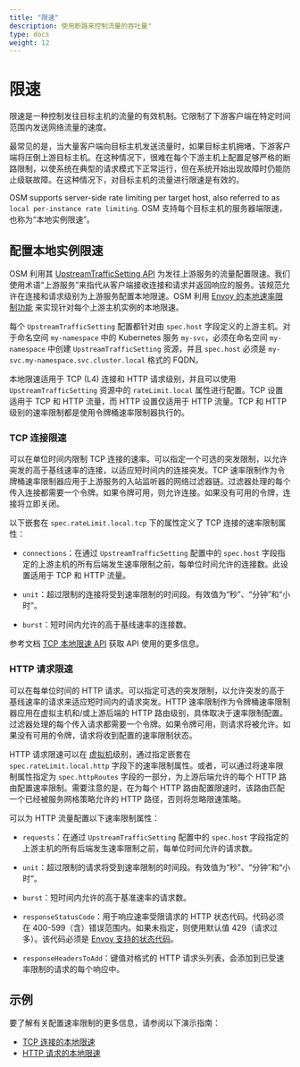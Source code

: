 ```yaml
---
title: "限速"
description: 使用断路来控制流量的吞吐量"
type: docs
weight: 12
---
```


# 限速

限速是一种控制发往目标主机的流量的有效机制。它限制了下游客户端在特定时间范围内发送网络流量的速度。

最常见的是，当大量客户端向目标主机发送流量时，如果目标主机拥堵，下游客户端将压倒上游目标主机。在这种情况下，很难在每个下游主机上配置足够严格的断路限制，以使系统在典型的请求模式下正常运行，但在系统开始出现故障时仍能防止级联故障。在这种情况下，对目标主机的流量进行限速是有效的。

OSM supports server-side rate limiting per target host, also referred to as `local per-instance rate limiting`.
OSM 支持每个目标主机的服务器端限速，也称为“本地实例限速”。

## 配置本地实例限速

OSM 利用其 [UpstreamTrafficSetting API][1] 为发往上游服务的流量配置限速。我们使用术语“上游服务”来指代从客户端接收连接和请求并返回响应的服务。该规范允许在连接和请求级别为上游服务配置本地限速。OSM 利用 [Envoy 的本地速率限制功能](https://www.envoyproxy.io/docs/envoy/latest/configuration/listeners/network_filters/local_rate_limit_filter#config-network-filters-local-rate-limit) 来实现针对每个上游主机实例的本地限速。

每个 `UpstreamTrafficSetting` 配置都针对由 `spec.host` 字段定义的上游主机。对于命名空间 `my-namespace` 中的 Kubernetes 服务 `my-svc`，必须在命名空间 `my-namespace` 中创建 `UpstreamTrafficSetting` 资源，并且 `spec.host` 必须是 `my-svc.my-namespace.svc.cluster.local` 格式的 FQDN。

本地限速适用于 TCP (L4) 连接和 HTTP 请求级别，并且可以使用 `UpstreamTrafficSetting` 资源中的 `rateLimit.local` 属性进行配置。TCP 设置适用于 TCP 和 HTTP 流量，而 HTTP 设置仅适用于 HTTP 流量。TCP 和 HTTP 级别的速率限制都是使用令牌桶速率限制器执行的。

### TCP 连接限速

可以在单位时间内限制 TCP 连接的速率。可以指定一个可选的突发限制，以允许突发的高于基线速率的连接，以适应短时间内的连接突发。TCP 速率限制作为令牌桶速率限制器应用于上游服务的入站监听器的网络过滤器链。过滤器处理的每个传入连接都需要一个令牌。如果令牌可用，则允许连接。如果没有可用的令牌，连接将立即关闭。

以下嵌套在 `spec.rateLimit.local.tcp` 下的属性定义了 TCP 连接的速率限制属性：

- `connections`：在通过 `UpstreamTrafficSetting` 配置中的 `spec.host` 字段指定的上游主机的所有后端发生速率限制之前，每单位时间允许的连接数。此设置适用于 TCP 和 HTTP 流量。

- `unit`：超过限制的连接将受到速率限制的时间段。有效值为“秒”、“分钟”和“小时”。

- `burst`：短时间内允许的高于基线速率的连接数。

参考文档 [TCP 本地限速 API](/docs/api_reference/policy/v1alpha1/#policy.openservicemesh.io/v1alpha1.TCPLocalRateLimitSpec) 获取 API 使用的更多信息。

### HTTP 请求限速

可以在每单位时间的 HTTP 请求。可以指定可选的突发限制，以允许突发的高于基线速率的请求来适应短时间内的请求突发。HTTP 速率限制作为令牌桶速率限制器应用在虚拟主机和/或上游后端的 HTTP 路由级别，具体取决于速率限制配置。过滤器处理的每个传入请求都需要一个令牌。如果令牌可用，则请求将被允许。如果没有可用的令牌，请求将收到配置的速率限制状态。

HTTP 请求限速可以在 [虚拟机](https://www.envoyproxy.io/docs/envoy/latest/api-v3/config/route/v3/route_components.proto#config-route-v3-virtualhost)级别，通过指定嵌套在 `spec.rateLimit.local.http` 字段下的速率限制属性。或者，可以通过将速率限制属性指定为 `spec.httpRoutes` 字段的一部分，为上游后端允许的每个 HTTP 路由配置速率限制。需要注意的是，在为每个 HTTP 路由配置限速时，该路由匹配一个已经被服务网格策略允许的 HTTP 路径，否则将忽略限速策略。

可以为 HTTP 流量配置以下速率限制属性：

- `requests`：在通过 `UpstreamTrafficSetting` 配置中的 `spec.host` 字段指定的上游主机的所有后端发生速率限制之前，每单位时间允许的请求数。

- `unit`：超过限制的请求将受到速率限制的时间段。有效值为“秒”、“分钟”和“小时”。

- `burst`：短时间内允许的高于基准速率的请求数。

- `responseStatusCode`：用于响应速率受限请求的 HTTP 状态代码。代码必须在 400-599（含）错误范围内。如果未指定，则使用默认值 429（请求过多）。该代码必须是 [Envoy 支持的状态代码](https://www.envoyproxy.io/docs/envoy/latest/api-v3/type/v3/http_status.proto#enum-type-v3-statuscode)。

- `responseHeadersToAdd`：键值对格式的 HTTP 请求头列表，会添加到已受速率限制的请求的每个响应中。

## 示例

要了解有关配置速率限制的更多信息，请参阅以下演示指南：
- [TCP 连接的本地限速](/docs/demos/local_rate_limit_connections)
- [HTTP 请求的本地限速](/docs/demos/local_rate_limit_http)

[1]: /docs/api_reference/policy/v1alpha1/#policy.openservicemesh.io/v1alpha1.UpstreamTrafficSettingSpec